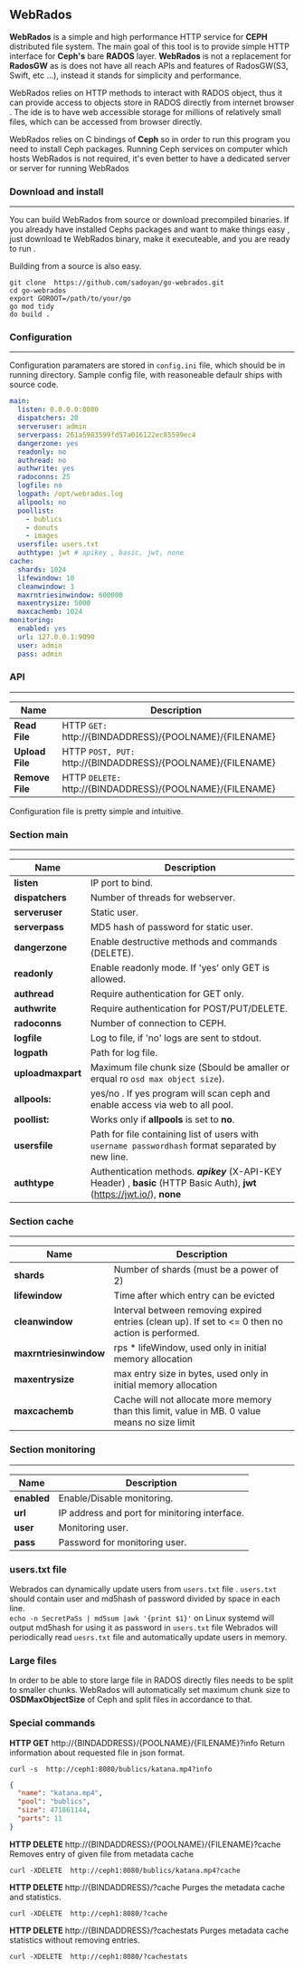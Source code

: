 **WebRados**
---------

**WebRados** is a simple and high performance HTTP service for **CEPH** distributed file system.
The main goal of this tool is to provide simple HTTP interface for **Ceph's** bare **RADOS** layer.
**WebRados** is not a replacement for **RadosGW** as is does not have all reach APIs and features of RadosGW(S3, Swift, etc ...), instead it stands for simplicity and performance.

WebRados relies on HTTP methods to interact with RADOS object, thus it can provide access to objects store in RADOS directly from internet browser .
The ide is to have web accessible storage for millions of relatively small files, which can be accessed from browser directly.

WebRados relies on C bindings of **Ceph** so in order to run this program you need to install Ceph packages.
Running Ceph services on computer which hosts WebRados is not required, it's even better to have a dedicated server or server for running WebRados

### **Download and install**
---------

You can build WebRados from source or download precompiled binaries. If you already have installed Cephs packages and want to make things easy ,
just download te WebRados binary, make it executeable, and you are ready to run .

Building from a source is also easy.

```shell
git clone  https://github.com/sadoyan/go-webrados.git
cd go-webrados
export GOROOT=/path/to/your/go
go mod tidy
do build .
```

### **Configuration**
---------

Configuration paramaters are stored in ```config.ini``` file, which should be in running directory.
Sample config file, with reasoneable defaulr ships with source code.

```yaml
main:
  listen: 0.0.0.0:8080
  dispatchers: 20
  serveruser: admin
  serverpass: 261a5983599fd57a016122ec85599ec4
  dangerzone: yes
  readonly: no
  authread: no
  authwrite: yes
  radoconns: 25
  logfile: no
  logpath: /opt/webrados.log
  allpools: no
  poollist:
    - bublics
    - donuts
    - images
  usersfile: users.txt
  authtype: jwt # apikey , basic, jwt, none
cache:
  shards: 1024
  lifewindow: 10
  cleanwindow: 1
  maxrntriesinwindow: 600000
  maxentrysize: 5000
  maxcachemb: 1024
monitoring:
  enabled: yes
  url: 127.0.0.1:9090
  user: admin
  pass: admin

```

### **API**
---------

| **Name**        | **Description**                                                  |
|-----------------|------------------------------------------------------------------|
| **Read File**   | HTTP ```GET:``` http://{BINDADDRESS}/{POOLNAME}/{FILENAME}       |
| **Upload File** | HTTP ```POST, PUT:``` http://{BINDADDRESS}/{POOLNAME}/{FILENAME} |
| **Remove File** | HTTP ```DELETE:``` http://{BINDADDRESS}/{POOLNAME}/{FILENAME}    |

Configuration file is pretty simple and intuitive.

### **Section main**
---------

| **Name**          | **Description**                                                                                                            |
|-------------------|----------------------------------------------------------------------------------------------------------------------------|
| **listen**        | IP port to bind.                                                                                                           |
| **dispatchers**   | Number of threads for webserver.                                                                                           |
| **serveruser**    | Static user.                                                                                                               |
| **serverpass**    | MD5 hash of password for static user.                                                                                      |                                                   | 
| **dangerzone**    | Enable destructive methods and commands (DELETE).                                                                          |
| **readonly**      | Enable readonly mode. If 'yes' only GET is allowed.                                                                        |
| **authread**      | Require authentication for GET only.                                                                                       |
| **authwrite**     | Require authentication for POST/PUT/DELETE.                                                                                |
| **radoconns**     | Number of connection to CEPH.                                                                                              |
| **logfile**       | Log to file, if 'no' logs are sent to stdout.                                                                              |
| **logpath**       | Path for log file.                                                                                                         |
| **uploadmaxpart** | Maximum file chunk size (Sbould be amaller or erqual ro `osd max object size`).                                            | 
| **allpools:**     | yes/no . If yes program will scan ceph and enable access via web to all pool.                                              | 
| **poollist:**     | Works only if **allpools** is set to **no**.                                                                               |  
| **usersfile**     | Path for file containing list of users with `username passwordhash` format separated by new line.                          |
| **authtype**      | Authentication methods. ***apikey*** (X-API-KEY Header) , **basic** (HTTP Basic Auth), **jwt** (https://jwt.io/), **none** |

### **Section cache**
---------

| **Name**               | **Description**                                                                                   |
|------------------------|---------------------------------------------------------------------------------------------------|
| **shards**             | Number of shards (must be a power of 2)                                                           |
| **lifewindow**         | Time after which entry can be evicted                                                             |
| **cleanwindow**        | Interval between removing expired entries (clean up). If set to <= 0 then no action is performed. |
| **maxrntriesinwindow** | rps * lifeWindow, used only in initial memory allocation                                          |
| **maxentrysize**       | max entry size in bytes, used only in initial memory allocation                                   |
| **maxcachemb**         | Cache will not allocate more memory than this limit, value in MB.  0 value means no size limit    |

### **Section monitoring**
---------

| **Name**    | **Description**                               |
|-------------|-----------------------------------------------|
| **enabled** | Enable/Disable monitoring.                    |
| **url**     | IP address and port for minitoring interface. |
| **user**    | Monitoring user.                              |
| **pass**    | Password for monitoring user.                 |

### **users.txt file**

Webrados can dynamically update users from ```users.txt``` file .
```users.txt``` should contain user and md5hash of password divided by space in each line.  
```echo -n SecretPaSs | md5sum |awk '{print $1}'``` on Linux systemd will output md5hash for using it as password in ```users.txt``` file
Webrados will periodically read ```uesrs.txt``` file and automatically update users in memory.

### **Large files**

In order to be able to store large file in RADOS directly files needs to be split to smaller chunks.
WebRados will automatically set maximum chunk size to  **OSDMaxObjectSize** of Ceph and split files in accordance to that.

### **Special commands**

**HTTP GET** http://{BINDADDRESS}/{POOLNAME}/{FILENAME}?info
Return information about requested file in json format.

```curl -s  http://ceph1:8080/bublics/katana.mp4?info```

```json
{
  "name": "katana.mp4",
  "pool": "bublics",
  "size": 471861144,
  "parts": 11
}
```
**HTTP DELETE** http://{BINDADDRESS}/{POOLNAME}/{FILENAME}?cache
Removes entry of given file from metadata cache

```curl -XDELETE  http://ceph1:8080/bublics/katana.mp4?cache```

**HTTP DELETE** http://{BINDADDRESS}/?cache
Purges the metadata cache and statistics.

```curl -XDELETE  http://ceph1:8080/?cache```

**HTTP DELETE** http://{BINDADDRESS}/?cachestats
Purges metadata cache statistics without removing entries. 

```curl -XDELETE  http://ceph1:8080/?cachestats```
